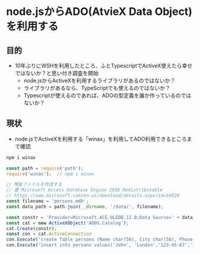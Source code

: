 # node.jsからADO(AtvieX Data Object)を利用する

## 目的

* 10年ぶりにWSHを利用したところ、ふとTypescriptでActiveX使えたら幸せではないか？と思い付き調査を開始
  * node.jsからActiveXを利用するライブラリがあるのではないか？
  * ライブラリがあるなら、TypeScriptでも使えるのではないか？
  * Typescriptが使えるのであれば、ADOの型定義を誰か作っているのではないか？

## 現状

* node.jsでActiveXを利用する「winax」を利用してADO利用できるところまで確認

```bash
npm i winax
```

```javascript
const path = require('path'); 
require('winax');  // npm i winax

// MDBファイルを作成する
// 要 Microsoft Access Database Engine 2016 Redistributable
// https://www.microsoft.com/en-us/download/details.aspx?id=54920
const filename = 'persons.mdb';
const data_path = path.join(__dirname, '/data/', filename);

const constr = 'Provider=Microsoft.ACE.OLEDB.12.0;Data Source=' + data_path;
const cat = new ActiveXObject('ADOX.Catalog');
cat.Create(constr);
const con = cat.ActiveConnection
con.Execute('create Table persons (Name char(50), City char(50), Phone char(20), Zip decimal(5))');
con.Execute("insert into persons values('John', 'London','123-45-67','14589')");
```
